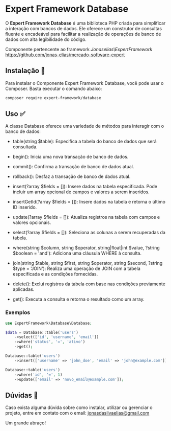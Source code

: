 # Expert Framework Database

O **Expert Framework Database** é uma biblioteca PHP criada para simplificar a interação com bancos de dados. Ele oferece um construtor de consultas fluente e encadeável para facilitar a realização de operações de banco de dados com alta legibilidade do código.

Componente pertencente ao framework *Jonaselias\ExpertFramework* https://github.com/jonas-elias/mercado-software-expert

## Instalação 🚀

Para instalar o Componente Expert Framework Database, você pode usar o Composer. Basta executar o comando abaixo:

```bash
composer require expert-framework/database
```

## Uso ✅
A classe Database oferece uma variedade de métodos para interagir com o banco de dados:

* table(string $table): Especifica a tabela do banco de dados que será consultada.

* begin(): Inicia uma nova transação de banco de dados.

* commit(): Confirma a transação de banco de dados atual.

* rollback(): Desfaz a transação de banco de dados atual.

* insert(?array $fields = []): Insere dados na tabela especificada. Pode incluir um array opcional de campos e valores a serem inseridos.

* insertGetId(?array $fields = []): Insere dados na tabela e retorna o último ID inserido.

* update(?array $fields = []): Atualiza registros na tabela com campos e valores opcionais.

* select(?array $fields = []): Seleciona as colunas a serem recuperadas da tabela.

* where(string $column, string $operator, string|float|int $value, ?string $boolean = 'and'): Adiciona uma cláusula WHERE à consulta.

* join(string $table, string $first, string $operator, string $second, ?string $type = 'JOIN'): Realiza uma operação de JOIN com a tabela especificada e as condições fornecidas.

* delete(): Exclui registros da tabela com base nas condições previamente aplicadas.

* get(): Executa a consulta e retorna o resultado como um array.

### Exemplos

```php
use ExpertFramework\Database\Database;

$data = Database::table('users')
    ->select(['id', 'username', 'email'])
    ->where('status', '=', 'ativo')
    ->get();

Database::table('users')
    ->insert(['username' => 'john_doe', 'email' => 'john@example.com']);

Database::table('users')
    ->where('id', '=', 1)
    ->update(['email' => 'novo_email@example.com']);
```

## Dúvidas 🤔
Caso exista alguma dúvida sobre como instalar, utilizar ou gerenciar o projeto, entre em contato com o email: jonasdasilvaelias@gmail.com

Um grande abraço!
